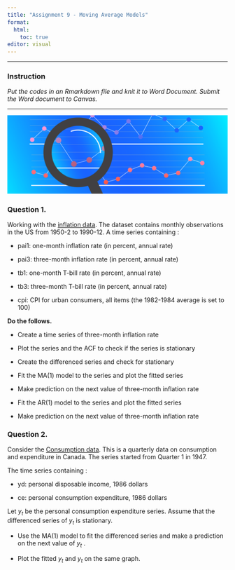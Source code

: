 ```yaml
---
title: "Assignment 9 - Moving Average Models"
format: 
  html: 
    toc: true
editor: visual
---
```





------------------------------------------------------------------------

### Instruction

*Put the codes in an Rmarkdown file and knit it to Word Document. Submit the Word document to Canvas.*

------------------------------------------------------------------------

![](13.png)

### Question 1.

Working with the [inflation data](inflation.csv). The dataset contains monthly observations in the US from 1950-2 to 1990-12.  A time series containing :

- pai1: one-month inflation rate (in percent, annual rate)

- pai3: three-month inflation rate (in percent, annual rate)

- tb1: one-month T-bill rate (in percent, annual rate)

- tb3: three-month T-bill rate (in percent, annual rate)

- cpi: CPI for urban consumers, all items (the 1982-1984 average is set to 100)

**Do the follows.**

-   Create a time series of three-month inflation rate

-   Plot the series and the ACF to check if the series is stationary

-   Create the differenced series and check for stationary

-   Fit the MA(1) model to the series and plot the fitted series

-   Make prediction on the next value of three-month inflation rate

-   Fit the AR(1) model to the series and plot the fitted series

-   Make prediction on the next value of three-month inflation rate

### Question 2.

Consider the [Consumption data](consumption.csv). This is a quarterly data on consumption and expenditure in Canada. The series started from Quarter 1 in 1947.

The time series containing :

-   yd: personal disposable income, 1986 dollars

-   ce: personal consumption expenditure, 1986 dollars

Let $y_t$ be the personal consumption expenditure series. Assume that the differenced series of $y_t$ is stationary.

-   Use the MA(1) model to fit the differenced series and make a prediction on the next value of $y_t$ .

-   Plot the fitted $y_t$ and $y_t$ on the same graph.

